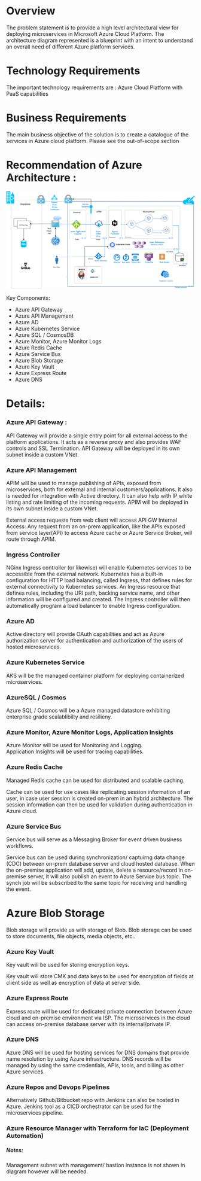 # Overview
The problem statement is to provide a high level architectural view for deploying microservices in Microsoft Azure Cloud Platform. 
The architecture diagram represented is a blueprint with an intent to understand an overall need of different Azure platform services.
 
# Technology Requirements
 
The important technology requirements are :
Azure Cloud Platform with PaaS capabilities
 
# Business Requirements 
The main business objective of the solution is to create a catalogue of the services in Azure cloud platform.
Please see the out-of-scope section
 
# Recommendation of Azure Architecture : 

![\[Diagram for Azure Architecture:\]](https://github.com/surbhi-nijhara/cloudTumblr/blob/master/azure/diag_source/architecture-01.png?raw=true)

Key Components:

* Azure API Gateway 
* Azure API Management
* Azure AD 
* Azure Kubernetes Service 
* Azure SQL / CosmosDB
* Azure Monitor, Azure Monitor Logs 
* Azure Redis Cache
* Azure Service Bus
* Azure Blob Storage
* Azure Key Vault
* Azure Express Route
* Azure DNS


# Details:
### Azure API Gateway :
API Gateway will provide a single entry point for all external access to the platform applications. It acts as a reverse proxy and also provides WAF controls and SSL Termination. API Gateway will be deployed in its own subnet inside a custom VNet.

### Azure API Management
APIM will be used to manage publishing of APIs, exposed from microservices, both for external and internal customers/applications. It also is needed for integration with Active directory.
It can also help with IP white listing and rate limiting of the incoming requests. APIM will be deployed in its own subnet inside a custom VNet.
 
External access requests from web client will access API GW
Internal Access: Any request from an on-prem application, like the APIs exposed from service layer(API) to access Azure cache or Azure Service Broker, will route through APIM.
 
 
 
### Ingress Controller
NGinx Ingress controller (or likewise) will enable Kubernetes services to be accessible from the external network.
Kubernetes has a built-in configuration for HTTP load balancing, called Ingress, that defines rules for external connectivity to Kubernetes services. 
An Ingress resource that defines rules, including the URI path, backing service name, and other information will be configured and created. 
The Ingress controller will then automatically program a load balancer to enable Ingress configuration. 

### Azure AD
Active directory will provide OAuth capabilities and act as Azure authorization server for authentication and authorization of the users of hosted microservices.

### Azure Kubernetes Service
AKS will be the managed container platform for deploying containerized microservices.

### AzureSQL / Cosmos 
Azure SQL / Cosmos will be a Azure managed datastore exhibiting enterprise grade scalablibilty and resilieny.

### Azure Monitor, Azure Monitor Logs, Application Insights
Azure Monitor will be used for Monitoring and Logging.  
Application Insights will be used for tracing capabilities.

### Azure Redis Cache
Managed Redis cache can be used for distributed and scalable caching.

Cache can be used for use cases like replicating session information of an user, in case user session is created on-prem in an hybrid architecture. The session information can then be used for validation during authentication in Azure cloud.

### Azure Service Bus
Service bus will serve as a Messaging Broker for event driven business workflows.

Service bus can be used during synchronization/ captuirng data change (CDC)  between on-prem database server and cloud hosted database. 
When the on-premise application will add, update, delete a resource/record in on-premise server, it will also publish an event to Azure Service bus topic. The synch job will be subscribed to the same topic for receiving and handling the event.

# Azure Blob Storage
Blob storage will provide us with storage of Blob.
Blob storage can be used to store documents, file objects, media objects, etc..

### Azure Key Vault
Key vault will be used for storing encryption keys.

Key vault will store CMK and data keys to be used for encryption of fields at client side as well as encryption of data at server side.

### Azure Express Route
Express route will be used for dedicated private connection between Azure cloud and  on-premise environment via ISP.
The microservices in the cloud can access on-premise database server with its internal/private IP. 
 
### Azure DNS
Azure DNS will be used for hosting services for DNS domains that provide name resolution by using Azure infrastructure. 
DNS records will be managed by using the same credentials, APIs, tools, and billing as other Azure services.

### Azure Repos and Devops Pipelines
Alternatively Github/Bitbucket repo with Jenkins can also be hosted in Azure.
Jenkins tool as a CICD orchestrator can be used for the microservices pipeline. 

### Azure Resource Manager with Terraform for IaC (Deployment Automation) 


##### Notes:
Management subnet with management/ bastion instance is not shown in diagram however will be needed.


